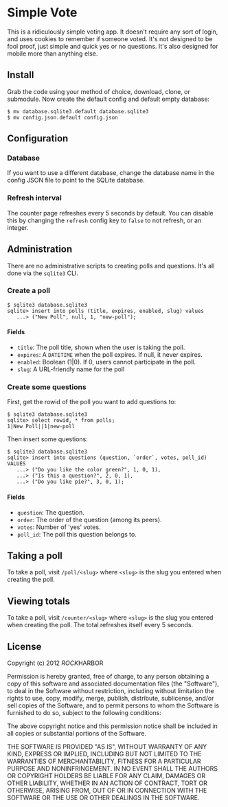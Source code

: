 # Simple Vote

This is a ridiculously simple voting app. It doesn't require any sort of login,
and uses cookies to remember if someone voted. It's not designed to be fool
proof, just simple and quick yes or no questions. It's also designed for mobile 
more than anything else.

## Install

Grab the code using your method of choice, download, clone, or submodule. 
Now create the default config and default empty database:

```
$ mv database.sqlite3.default database.sqlite3
$ mv config.json.default config.json
```

## Configuration

### Database

If you want to use a different database, change the database name in the config
JSON file to point to the SQLite database.

### Refresh interval

The counter page refreshes every 5 seconds by default. You can disable this by 
changing the `refresh` config key to `false` to not refresh, or an integer.

## Administration

There are no administrative scripts to creating polls and questions. It's all
done via the `sqlite3` CLI.

### Create a poll

```
$ sqlite3 database.sqlite3
sqlite> insert into polls (title, expires, enabled, slug) values
   ...> ("New Poll", null, 1, "new-poll");
```

#### Fields

- `title`: The poll title, shown when the user is taking the poll.
- `expires`: A `DATETIME` when the poll expires. If null, it never expires.
- `enabled`: Boolean (1|0). If 0, users cannot participate in the poll.
- `slug`: A URL-friendly name for the poll

### Create some questions

First, get the rowid of the poll you want to add questions to:

```
$ sqlite3 database.sqlite3
sqlite> select rowid, * from polls;
1|New Poll||1|new-poll
```

Then insert some questions:

```
$ sqlite3 database.sqlite3
sqlite> insert into questions (question, `order`, votes, poll_id) VALUES
   ...> ("Do you like the color green?", 1, 0, 1),
   ...> ("Is this a question?", 2, 0, 1),
   ...> ("Do you like pie?", 3, 0, 1);
```

#### Fields

- `question`: The question.
- `order`: The order of the question (among its peers).
- `votes`: Number of 'yes' votes.
- `poll_id`: The poll this question belongs to.

## Taking a poll

To take a poll, visit `/poll/<slug>` where `<slug>` is the slug you entered when
creating the poll.

## Viewing totals

To take a poll, visit `/counter/<slug>` where `<slug>` is the slug you entered 
when creating the poll. The total refreshes itself every 5 seconds.

## License

Copyright (c) 2012 *ROCK*HARBOR

Permission is hereby granted, free of charge, to any person obtaining a copy of this software and associated documentation files (the "Software"), to deal in the Software without restriction, including without limitation the rights to use, copy, modify, merge, publish, distribute, sublicense, and/or sell copies of the Software, and to permit persons to whom the Software is furnished to do so, subject to the following conditions:

The above copyright notice and this permission notice shall be included in all copies or substantial portions of the Software.

THE SOFTWARE IS PROVIDED "AS IS", WITHOUT WARRANTY OF ANY KIND, EXPRESS OR IMPLIED, INCLUDING BUT NOT LIMITED TO THE WARRANTIES OF MERCHANTABILITY, FITNESS FOR A PARTICULAR PURPOSE AND NONINFRINGEMENT. IN NO EVENT SHALL THE AUTHORS OR COPYRIGHT HOLDERS BE LIABLE FOR ANY CLAIM, DAMAGES OR OTHER LIABILITY, WHETHER IN AN ACTION OF CONTRACT, TORT OR OTHERWISE, ARISING FROM, OUT OF OR IN CONNECTION WITH THE SOFTWARE OR THE USE OR OTHER DEALINGS IN THE SOFTWARE.